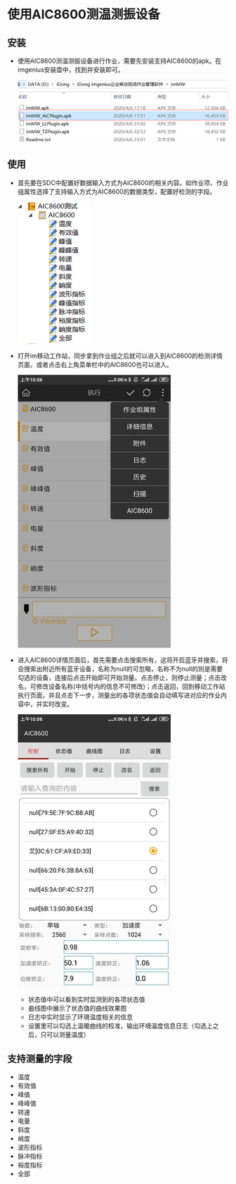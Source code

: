 # 使用AIC8600测温测振设备

## 安装

* 使用AIC8600测温测振设备进行作业，需要先安装支持AIC8600的apk。在imgenius安装盘中，找到并安装即可。

  ![aic](./images/aic1.png)

## 使用

* 首先要在SDC中配置好数据输入方式为AIC8600的相关内容。如作业项、作业组属性选择了支持输入方式为AIC8600的数据类型，配置好检测的字段。

  ![aic](./images/aic.png)

* 打开im移动工作站，同步拿到作业组之后就可以进入到AIC8600的检测详情页面，或者点击右上角菜单栏中的AIC8600也可以进入。

  ![aic](./images/aic2.png)

* 进入AIC8600详情页面后，首先需要点击搜索所有，这将开启蓝牙并搜索，将会搜索出附近所有蓝牙设备，名称为null的可忽略，名称不为null的则是需要勾选的设备，连接后点击开始即可开始测量。点击停止，则停止测量；点击改名，可修改设备名称(中括号内的信息不可修改)；点击返回，回到移动工作站执行页面，并且点击下一步，测量出的各项状态值会自动填写进对应的作业内容中，并实时改变。

  ![aic](./images/aic3.png)

  * 状态值中可以看到实时监测到的各项状态值
  * 曲线图中展示了状态值的曲线效果图
  * 日志中实时显示了环境温度相关的信息
  * 设置里可以勾选上温暖曲线的校准，输出环境温度信息日志（勾选上之后，只可以测量温度）

## 支持测量的字段

* 温度
* 有效值
* 峰值
* 峰峰值
* 转速
* 电量
* 斜度
* 峭度
* 波形指标
* 脉冲指标
* 裕度指标
* 全部
